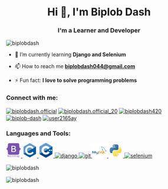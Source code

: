 <h1 align="center">Hi 👋, I'm Biplob Dash</h1>
<h3 align="center">I'm a Learner and Developer</h3>

<p align="left"> <img src="https://komarev.com/ghpvc/?username=biplobdash&label=Profile%20views&color=0e75b6&style=flat" alt="biplobdash" /> </p>

- 🌱 I’m currently learning **Django and Selenium**

- 📫 How to reach me **biplobdash044@gmail.com**

- ⚡ Fun fact: **I love to solve programming problems**

<h3 align="left">Connect with me:</h3>
<p align="left">
<a href="https://fb.com/biplobdash.official" target="blank"><img align="center" src="https://raw.githubusercontent.com/rahuldkjain/github-profile-readme-generator/master/src/images/icons/Social/facebook.svg" alt="biplobdash.official" height="30" width="40" /></a>
<a href="https://instagram.com/biplobdash.official_20" target="blank"><img align="center" src="https://raw.githubusercontent.com/rahuldkjain/github-profile-readme-generator/master/src/images/icons/Social/instagram.svg" alt="biplobdash.official_20" height="30" width="40" /></a>
<a href="https://www.hackerrank.com/biplobdash420" target="blank"><img align="center" src="https://raw.githubusercontent.com/rahuldkjain/github-profile-readme-generator/master/src/images/icons/Social/hackerrank.svg" alt="biplobdash420" height="30" width="40" /></a>
<a href="https://codeforces.com/profile/biplob-dash" target="blank"><img align="center" src="https://raw.githubusercontent.com/rahuldkjain/github-profile-readme-generator/master/src/images/icons/Social/codeforces.svg" alt="biplob-dash" height="30" width="40" /></a>
<a href="https://www.leetcode.com/user2165ay" target="blank"><img align="center" src="https://raw.githubusercontent.com/rahuldkjain/github-profile-readme-generator/master/src/images/icons/Social/leet-code.svg" alt="user2165ay" height="30" width="40" /></a>
</p>

<h3 align="left">Languages and Tools:</h3>
<p align="left"> <a href="https://getbootstrap.com" target="_blank" rel="noreferrer"> <img src="https://raw.githubusercontent.com/devicons/devicon/master/icons/bootstrap/bootstrap-plain-wordmark.svg" alt="bootstrap" width="40" height="40"/> </a> <a href="https://www.cprogramming.com/" target="_blank" rel="noreferrer"> <img src="https://raw.githubusercontent.com/devicons/devicon/master/icons/c/c-original.svg" alt="c" width="40" height="40"/> </a> <a href="https://www.w3schools.com/cpp/" target="_blank" rel="noreferrer"> <img src="https://raw.githubusercontent.com/devicons/devicon/master/icons/cplusplus/cplusplus-original.svg" alt="cplusplus" width="40" height="40"/> </a> <a href="https://www.djangoproject.com/" target="_blank" rel="noreferrer"> <img src="https://cdn.worldvectorlogo.com/logos/django.svg" alt="django" width="40" height="40"/> </a> <a href="https://git-scm.com/" target="_blank" rel="noreferrer"> <img src="https://www.vectorlogo.zone/logos/git-scm/git-scm-icon.svg" alt="git" width="40" height="40"/> </a> <a href="https://www.mysql.com/" target="_blank" rel="noreferrer"> <img src="https://raw.githubusercontent.com/devicons/devicon/master/icons/mysql/mysql-original-wordmark.svg" alt="mysql" width="40" height="40"/> </a> <a href="https://www.python.org" target="_blank" rel="noreferrer"> <img src="https://raw.githubusercontent.com/devicons/devicon/master/icons/python/python-original.svg" alt="python" width="40" height="40"/> </a> <a href="https://www.selenium.dev" target="_blank" rel="noreferrer"> <img src="https://raw.githubusercontent.com/detain/svg-logos/780f25886640cef088af994181646db2f6b1a3f8/svg/selenium-logo.svg" alt="selenium" width="40" height="40"/> </a> </p>

<p><img align="center" src="https://github-readme-stats.vercel.app/api/top-langs?username=biplobdash&show_icons=true&locale=en&layout=compact" alt="biplobdash" /></p>

<p><img align="center" src="https://github-readme-streak-stats.herokuapp.com/?user=biplobdash&" alt="biplobdash" /></p>
